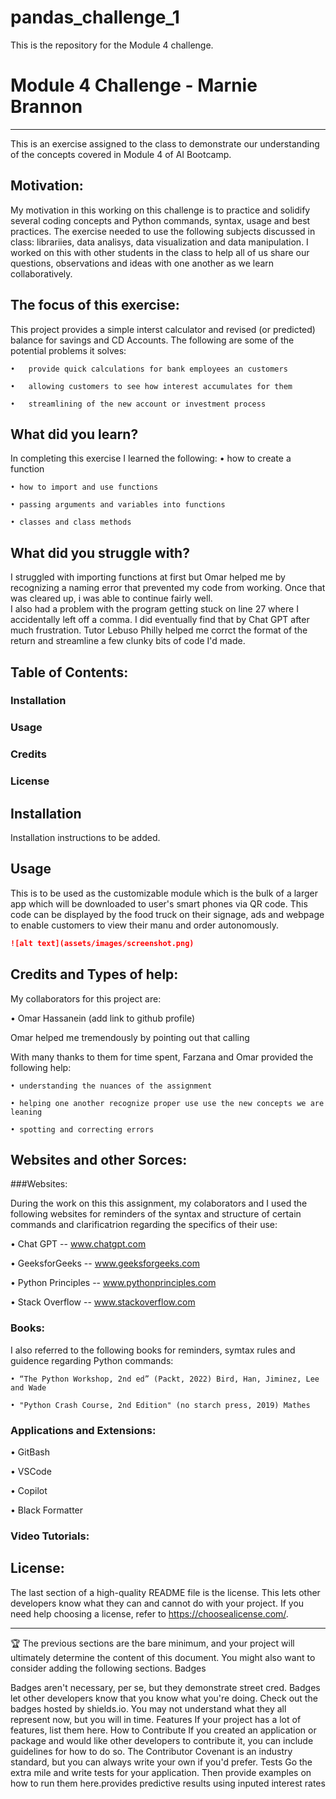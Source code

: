 # pandas_challenge_1
This is the repository for the Module 4 challenge.
# Module 4 Challenge - Marnie Brannon
---------------------------------------------------------------
This is an exercise assigned to the class to demonstrate our understanding of the concepts covered in Module 4 of AI Bootcamp.

## Motivation:
My motivation in this working on this challenge is to practice and solidify several coding concepts and Python commands, syntax, usage and best practices. The exercise needed to use the following subjects discussed in class:  librariies, data analisys, data visualization and data manipulation. I worked on this with other students in the class to help all of us share our questions, observations and ideas with one another as we learn collaboratively. 

## The focus of this exercise:
This project provides a simple interst calculator and revised (or predicted) balance for savings and CD Accounts.
The following are some of the potential problems it solves:

    •	provide quick calculations for bank employees an customers
    
    •	allowing customers to see how interest accumulates for them
    
    •	streamlining of the new account or investment process
  

## What did you learn?
In completing this exercise I learned the following:
    • how to create a function

    • how to import and use functions
    
    • passing arguments and variables into functions
    
    • classes and class methods

## What did you struggle with?
I struggled with importing functions at first but Omar helped me by recognizing a naming error that prevented my code from working.  Once that was cleared up, i was able to continue fairly well.  
I also had a problem with the program getting stuck on line 27 where I accidentally left off a comma. I did eventually find that by Chat GPT after much frustration.
Tutor Lebuso Philly helped me corrct the format of the return and streamline a few clunky bits of code I'd made.


    
## Table of Contents:

  ###	Installation
  
  ###	Usage
  
  ###	Credits
  
  ###	License
  
## Installation
Installation instructions to be added.

## Usage
 This is to be used as the customizable module which is the bulk of a larger app which will be downloaded to user's smart phones via QR code.  This code can be displayed by the food truck on their signage, ads and webpage to enable customers to view their manu and order autonomously.
```md
![alt text](assets/images/screenshot.png)
```
## Credits and Types of help:
My collaborators for this project are:

   • Omar Hassanein   (add link to github profile)  
  
   Omar helped me tremendously by pointing out that calling

With many thanks to them for time spent, Farzana and Omar provided the following help: 

    • understanding the nuances of the assignment 

    • helping one another recognize proper use use the new concepts we are leaning 

    • spotting and correcting errors

## Websites and other Sorces:

###Websites:

During the work on this this assignment, my colaborators and I used the following websites for reminders of the syntax and structure of certain commands and clarificatrion regarding the specifics of their use:

  • Chat GPT  --   www.chatgpt.com
  
  • GeeksforGeeks  --  www.geeksforgeeks.com

  • Python Principles  --  www.pythonprinciples.com

  • Stack Overflow  --  www.stackoverflow.com
  
### Books:  
I also referred to the following books for reminders, symtax rules and guidence regarding Python commands:

    • “The Python Workshop, 2nd ed” (Packt, 2022) Bird, Han, Jiminez, Lee and Wade
    
    • "Python Crash Course, 2nd Edition" (no starch press, 2019) Mathes
    
    
### Applications and Extensions:

• GitBash 

• VSCode

• Copilot

•  Black Formatter

### Video Tutorials:

## License:
The last section of a high-quality README file is the license. This lets other developers know what they can and cannot do with your project. If you need help choosing a license, refer to https://choosealicense.com/.
________________________________________
🏆 The previous sections are the bare minimum, and your project will ultimately determine the content of this document. You might also want to consider adding the following sections.
Badges
 
Badges aren't necessary, per se, but they demonstrate street cred. Badges let other developers know that you know what you're doing. Check out the badges hosted by shields.io. You may not understand what they all represent now, but you will in time.
Features
If your project has a lot of features, list them here.
How to Contribute
If you created an application or package and would like other developers to contribute it, you can include guidelines for how to do so. The Contributor Covenant is an industry standard, but you can always write your own if you'd prefer.
Tests
Go the extra mile and write tests for your application. Then provide examples on how to run them here.provides predictive results using inputed interest rates 
    
   

    
